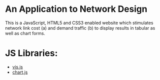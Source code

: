 # An Application to Network Design

This is a JavaScript, HTML5 and CSS3 enabled website which stimulates network link cost (a) and demand traffic (b) to display results in tabular as well as chart forms.

# JS Libraries:

* [vis.js]
* [chart.js]


[vis.js]: <http://visjs.org/>
[chart.js]: <http://www.chartjs.org/>


